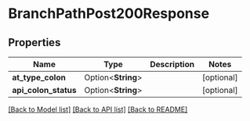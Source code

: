 # BranchPathPost200Response

## Properties

Name | Type | Description | Notes
------------ | ------------- | ------------- | -------------
**at_type_colon** | Option<**String**> |  | [optional]
**api_colon_status** | Option<**String**> |  | [optional]

[[Back to Model list]](../README.md#documentation-for-models) [[Back to API list]](../README.md#documentation-for-api-endpoints) [[Back to README]](../README.md)


